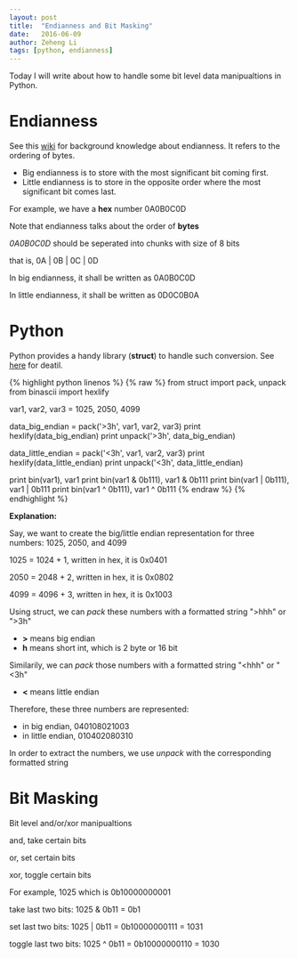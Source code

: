 ```yaml
---
layout: post
title:  "Endianness and Bit Masking"
date:   2016-06-09
author: Zeheng Li
tags: [python, endianness]
---
```

Today I will write about how to handle some bit level data manipualtions in Python.

# Endianness

See this [wiki](https://en.wikipedia.org/wiki/Endianness) for background knowledge about endianness. It refers to the ordering of bytes.

* Big endianness is to store with the most significant bit coming first.
* Little endianness is to store in the opposite order where the most significant bit comes last.

For example, we have a **hex** number 0A0B0C0D

Note that endianness talks about the order of **bytes**

*0A0B0C0D* should be seperated into chunks with size of 8 bits

that is, 0A \| 0B \| 0C \| 0D

In big endianness, it shall be written as 0A0B0C0D

In little endianness, it shall be written as 0D0C0B0A

# Python

Python provides a handy library (**struct**) to handle such conversion. See [here](https://docs.python.org/2/library/struct.html) for deatil.

{% highlight python linenos %} {% raw %}
from struct import pack, unpack
from binascii import hexlify

var1, var2, var3 = 1025, 2050, 4099

data_big_endian = pack('>3h', var1, var2, var3)
print hexlify(data_big_endian)
print unpack('>3h', data_big_endian)

data_little_endian = pack('<3h', var1, var2, var3)
print hexlify(data_little_endian)
print unpack('<3h', data_little_endian)

print bin(var1), var1
print bin(var1 & 0b111), var1 & 0b111
print bin(var1 | 0b111), var1 | 0b111
print bin(var1 ^ 0b111), var1 ^ 0b111
{% endraw %} {% endhighlight %}

**Explanation:**

Say, we want to create the big/little endian representation for three numbers: 1025, 2050, and 4099

1025 = 1024 + 1, written in hex, it is 0x0401

2050 = 2048 + 2, written in hex, it is 0x0802

4099 = 4096 + 3, written in hex, it is 0x1003

Using struct, we can *pack* these numbers with a formatted string ">hhh" or ">3h"

* **>** means big endian
* **h** means short int, which is 2 byte or 16 bit

Similarily, we can *pack* those numbers with a formatted string "<hhh" or "<3h"

* **<** means little endian

Therefore, these three numbers are represented:

* in big endian, 040108021003
* in little endian, 010402080310

In order to extract the numbers, we use *unpack* with the corresponding formatted string

# Bit Masking

Bit level and/or/xor manipualtions

and, take certain bits

or, set certain bits

xor, toggle certain bits

For example, 1025 which is 0b10000000001

take last two bits: 1025 & 0b11 = 0b1

set last two bits: 1025 \| 0b11 = 0b10000000111 = 1031

toggle last two bits: 1025 ^ 0b11 = 0b10000000110 = 1030
